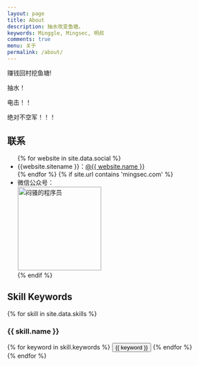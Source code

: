 ```yaml
---
layout: page
title: About
description: 抽水改变鱼塘。
keywords: Minggle, Mingsec, 明叔
comments: true
menu: 关于
permalink: /about/
---
```


赚钱回村挖鱼塘!

抽水！

电击！！

绝对不空军！！！

## 联系

<ul>
{% for website in site.data.social %}
<li>{{website.sitename }}：<a href="{{ website.url }}" target="_blank">@{{ website.name }}</a></li>
{% endfor %}
{% if site.url contains 'mingsec.com' %}
<li>
微信公众号：<br />
<img style="height:192px;width:192px;border:1px solid lightgrey;" src="{{ assets_base_url }}/assets/images/qrcode.jpg" alt="闷骚的程序员" />
</li>
{% endif %}
</ul>


## Skill Keywords

{% for skill in site.data.skills %}
### {{ skill.name }}
<div class="btn-inline">
{% for keyword in skill.keywords %}
<button class="btn btn-outline" type="button">{{ keyword }}</button>
{% endfor %}
</div>
{% endfor %}
